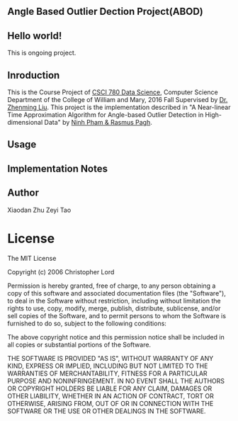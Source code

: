 ## Angle Based Outlier Dection Project(ABOD)

## Hello world!
This is ongoing project.
## Inroduction
This is the Course Project of [CSCI 780 Data Science][1], Computer Science Department of the College of William and Mary, 2016 Fall Supervised by [Dr. Zhenming Liu][2]. This project is the implementation described in "A Near-linear Time Approximation Algorithm for Angle-based Outlier Detection in High-dimensional Data" by [Ninh Pham & Rasmus Pagh][3].
## Usage

## Implementation Notes

## Author
Xiaodan Zhu
Zeyi Tao


[1]: http://zmliu.org/data/data_science.html
[2]: http://zmliu.org/
[3]: http://www.itu.dk/people/pagh/papers/outlier.pdf
#  License

The MIT License

Copyright (c) 2006 Christopher Lord

Permission is hereby granted, free of charge, to any person obtaining a copy of this software and associated documentation files (the "Software"), to deal in the Software without restriction, including without limitation the rights to use, copy, modify, merge, publish, distribute, sublicense, and/or sell copies of the Software, and to permit persons to whom the Software is furnished to do so, subject to the following conditions:

The above copyright notice and this permission notice shall be included in all copies or substantial portions of the Software.

THE SOFTWARE IS PROVIDED "AS IS", WITHOUT WARRANTY OF ANY KIND, EXPRESS OR IMPLIED, INCLUDING BUT NOT LIMITED TO THE WARRANTIES OF MERCHANTABILITY, FITNESS FOR A PARTICULAR PURPOSE AND NONINFRINGEMENT. IN NO EVENT SHALL THE AUTHORS OR COPYRIGHT HOLDERS BE LIABLE FOR ANY CLAIM, DAMAGES OR OTHER LIABILITY, WHETHER IN AN ACTION OF CONTRACT, TORT OR OTHERWISE, ARISING FROM, OUT OF OR IN CONNECTION WITH THE SOFTWARE OR THE USE OR OTHER DEALINGS IN THE SOFTWARE.
